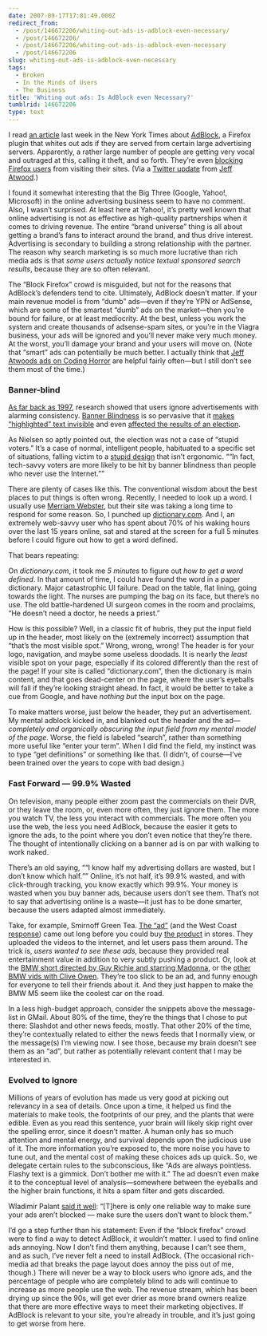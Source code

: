 ```yaml
---
date: 2007-09-17T17:01:49.000Z
redirect_from:
  - /post/146672206/whiting-out-ads-is-adblock-even-necessary/
  - /post/146672206/
  - /post/146672206/whiting-out-ads-is-adblock-even-necessary
  - /post/146672206
slug: whiting-out-ads-is-adblock-even-necessary
tags:
  - Broken
  - In the Minds of Users
  - The Business
title: 'Whiting out ads: Is AdBlock even Necessary?'
tumblrid: 146672206
type: text
---
```

<p>I read <a href="http://www.nytimes.com/2007/09/03/technology/03link.html?_r=2&amp;oref=slogin&amp;oref=slogin">an article</a> last week in the New York Times about <a href="https://addons.mozilla.org/en-US/firefox/addon/10">AdBlock</a>, a Firefox plugin that whites out ads if they are served from certain large advertising servers.  Apparently, a rather large number of people are getting very vocal and outraged at this, calling it theft, and so forth.  They&rsquo;re even <a href="http://whyfirefoxisblocked.com/">blocking Firefox users</a> from visiting their sites.  (Via a <a href="http://twitter.com/codinghorror/statuses/249767202">Twitter update</a> from <a href="http://codinghorror.com">Jeff Atwood</a>.)</p>

<p>I found it somewhat interesting that the Big Three (Google, Yahoo!, Microsoft) in the online advertising business seem to have no comment.  Also, I wasn&rsquo;t surprised.  At least here at Yahoo!, it&rsquo;s pretty well known that online advertising is not as effective as high-quality partnerships when it comes to driving revenue.  The entire &ldquo;brand universe&rdquo; thing is all about getting a brand&rsquo;s fans to interact around the brand, and thus drive interest.  Advertising is secondary to building a strong relationship with the partner.  The reason why search marketing is so much more lucrative than rich media ads is that <em>some users actually notice textual sponsored search results</em>, because they are so often relevant.</p>

<p>The &ldquo;Block Firefox&rdquo; crowd is misguided, but not for the reasons that AdBlock&rsquo;s defenders tend to cite.  Ultimately, AdBlock doesn&rsquo;t matter.  If your main revenue model is from &ldquo;dumb&rdquo; ads&mdash;even if they&rsquo;re YPN or AdSense, which are some of the smartest &ldquo;dumb&rdquo; ads on the market&mdash;then you&rsquo;re bound for failure, or at least mediocrity.  At the best, unless you work the system and create thousands of adsense-spam sites, or you&rsquo;re in the Viagra business, your ads will be ignored and you&rsquo;ll never make very much money.  At the worst, you&rsquo;ll damage your brand and your users will move on.  (Note that &ldquo;smart&rdquo; ads can potentially be much better.  I actually think that <a href="http://www.codinghorror.com/blog/archives/000893.html" title="How To Advertise on Your Blog Without (Completely) Selling Out">Jeff Atwoods ads on Coding Horror</a> are helpful fairly often&mdash;but I still don&rsquo;t see them most of the time.)</p>

<h3>Banner-blind</h3>

<p><a href="http://www.useit.com/alertbox/9709a.html">As far back as 1997</a>, research showed that users ignore advertisements with alarming consistency.  <a href="http://en.wikipedia.org/wiki/Banner_blindness">Banner Blindness</a> is so pervasive that it <a href="http://www.useit.com/alertbox/fancy-formatting.html">makes &ldquo;highlighted&rdquo; text invisible</a> and even <a href="http://www.useit.com/alertbox/banner-blindness-ballot-design.html">affected the results of an election</a>.</p>

<p>As Nielsen so aptly pointed out, the election was not a case of &ldquo;stupid voters.&rdquo;  It&rsquo;s a case of normal, intelligent people, habituated to a specific set of situations, falling victim to a <a href="http://www.useit.com/alertbox/banner-blindness.html">stupid design</a> that isn&rsquo;t ergonomic.  <q cite="http://www.useit.com/alertbox/banner-blindness-ballot-design.html">&ldquo;In fact, tech-savvy voters are more likely to be hit by banner blindness than people who never use the Internet.&rdquo;</q></p>

<p>There are plenty of cases like this.  The conventional wisdom about the best places to put things is often wrong.  Recently, I needed to look up a word.  I usually use <a href="http://m-w.com">Merriam Webster</a>, but their site was taking a long time to respond for some reason.  So, I punched up <a href="http://dictionary.com">dictionary.com</a>.  And I, an extremely web-savvy user who has spent about 70% of his waking hours over the last 15 years online, sat and stared at the screen for a full 5 minutes before I could figure out how to get a word defined.</p>

<p>That bears repeating:</p>

<p>On <em>dictionary.com</em>, it took me <em>5 minutes</em> to figure out <em>how to get a word defined</em>.  In that amount of time, I could have found the word in a paper dictionary.  Major catastrophic UI failure.  Dead on the table, flat lining, going towards the light.  The nurses are pumping the bag on its face, but there&rsquo;s no use.  The old battle-hardened UI surgeon comes in the room and proclaims, &ldquo;He doesn&rsquo;t need a doctor, he needs a priest.&rdquo;</p>

<p>How is this possible?  Well, in a classic fit of hubris, they put the input field up in the header, most likely on the (extremely incorrect) assumption that &ldquo;that&rsquo;s the most visible spot.&rdquo;  Wrong, wrong, wrong!  The header is for your logo, navigation, and maybe some useless doodads.  It is nearly the <em>least</em> visible spot on your page, especially if its colored differently than the rest of the page!   If your site is called &ldquo;dictionary.com&rdquo;, then the dictionary is main content, and that goes dead-center on the page, where the user&rsquo;s eyeballs will fall if they&rsquo;re looking straight ahead.  In fact, it would be better to take a cue from Google, and have <em>nothing but</em> the input box on the page.</p>

<p>To make matters worse, just below the header, they put an advertisement.  My mental adblock kicked in, and blanked out the header and the ad&mdash;<em>completely and organically obscuring the input field from my mental model of the page</em>.  Worse, the field is labeled &ldquo;search&rdquo;, rather than something more useful like &ldquo;enter your term&rdquo;.  When I did find the field, my instinct was to type &ldquo;get definitions&rdquo; or something like that.  (I didn&rsquo;t, of course&mdash;I&rsquo;ve been trained over the years to cope with bad design.)</p>

<h3>Fast Forward &mdash; 99.9% Wasted</h3>

<p>On television, many people either zoom past the commercials on their DVR, or they leave the room, or, even more often, they just ignore them.  The more you watch TV, the less you interact with commercials.  The more often you use the web, the less you need AdBlock, because the easier it gets to ignore the ads, to the point where you don&rsquo;t even notice that they&rsquo;re there.  The thought of intentionally clicking on a banner ad is on par with walking to work naked.</p>

<p>There&rsquo;s an old saying, &ldquo;<q>I know half my advertising dollars are wasted, but I don&rsquo;t know which half.</q>&rdquo;  Online, it&rsquo;s not half, it&rsquo;s 99.9% wasted, and with click-through tracking, you know exactly which 99.9%.  Your money is wasted when you buy banner ads, because users don&rsquo;t see them.  That&rsquo;s not to say that advertising online is a waste&mdash;it just has to be done smarter, because the users adapted almost immediately.</p>

<p>Take, for example, Smirnoff Green Tea.  <a href="http://www.youtube.com/watch?v=PTU2He2BIc0">The &ldquo;ad&rdquo;</a> (and the West Coast <a href="http://www.youtube.com/watch?v=GWzNiUXTh7E">response</a>) came out long before you could buy <a href="http://www.teapartay.com/">the product</a> in stores.  They uploaded the videos to the internet, and let users pass them around.  The trick is, <em>users wanted to see these ads</em>, because they provided real entertainment value in addition to very subtly pushing a product.  Or, look at the <a href="http://www.youtube.com/watch?v=srrbvNNUKrA">BMW short directed by Guy Richie and starring Madonna</a>, or the <a href="http://www.youtube.com/results?search_query=bmw+clive+owen&amp;search=Search">other BMW vids with Clive Owen</a>.  They&rsquo;re too slick to be an ad, and funny enough for everyone to tell their friends about it.  And they just happen to make the BMW M5 seem like the coolest car on the road.</p>

<p>In a less high-budget approach, consider the snippets above the message-list in GMail.  About 80% of the time, they&rsquo;re the things that I chose to put there: Slashdot and other news feeds, mostly.  That other 20% of the time, they&rsquo;re contextually related to either the news feeds that I normally view, or the message(s) I&rsquo;m viewing now.  I see those, because my brain doesn&rsquo;t see them as an &ldquo;ad&rdquo;, but rather as potentially relevant content that I may be interested in.</p>

<h3>Evolved to Ignore</h3>

<p>Millions of years of evolution has made us very good at picking out relevancy in a sea of details.  Once upon a time, it helped us find the materials to make tools, the footprints of our prey, and the plants that were edible.  Even as you read this sentence, yuor brain will likely skip right over the spelling error, since it doesn&rsquo;t matter.  A human only has so much attention and mental energy, and survival depends upon the judicious use of it.  The more information you&rsquo;re exposed to, the more noise you have to tune out, and the mental cost of making these choices ads up quick.  So, we delegate certain rules to the subconscious, like &ldquo;Ads are always pointless. Flashy text is a gimmick. Don&rsquo;t bother me with it.&rdquo;  The ad doesn&rsquo;t even make it to the conceptual level of analysis&mdash;somewhere between the eyeballs and the higher brain functions, it hits a spam filter and gets discarded.</p>

<p>Wladimir Palant <a href="http://adblockplus.org/blog/mozilla-hurting-google-by-recommending-adblock-plus">said it well</a>: <q>[T]here is only one reliable way to make sure your ads aren&rsquo;t blocked — make sure the users don&rsquo;t want to block them.</q></p>

<p>I&rsquo;d go a step further than his statement: Even if the &ldquo;block firefox&rdquo; crowd were to find a way to detect AdBlock, it wouldn&rsquo;t matter.  I used to find online ads annoying.  Now I don&rsquo;t find them anything, because I can&rsquo;t see them, and as such, I&rsquo;ve never felt a need to install AdBlock.  (The occasional rich-media ad that breaks the page layout does annoy the piss out of me, though.)  There will never be a way to block users who ignore ads, and the percentage of people who are completely blind to ads will continue to increase as more people use the web.  The revenue stream, which has been drying up since the 90s, will get ever drier as more brand owners realize that there are more effective ways to meet their marketing objectives.  If AdBlock is relevant to your site, you&rsquo;re already in trouble, and it&rsquo;s just going to get worse from here.</p>
